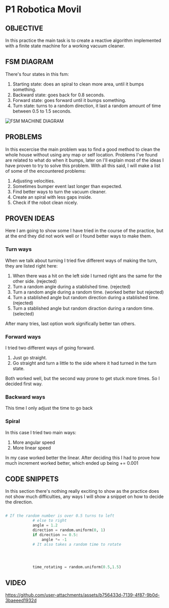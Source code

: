 # P1 Robotica Movil

## OBJECTIVE

In this practice the main task is to create a reactive algorithm implemented with a finite state machine for a working vacuum cleaner.

## FSM DIAGRAM

There's four states in this fsm:
1. Starting state: does an spiral to clean more area, until it bumps something.
2. Backward state: goes back for 0.8 seconds.
3. Forward state: goes forward until it bumps something.
4. Turn state: turns to a random direction, it last a random amount of time between 0.5 to 1.5 seconds.


  ![FSM MACHINE DIAGRAM](https://github.com/user-attachments/assets/2f87d625-794d-4bc2-babe-656a56f946ee)

## PROBLEMS

In this excercise the main problem was to find a good method to clean the whole house without using any map or self location. Problems I've found are related to what do when it bumps, later on I'll explain most of the ideas I have proven to try to solve this problem. With all this said, I will make a list of some of the encountered problems:

1. Adjusting velocities.
2. Sometimes bumper event last longer than expected.
3. Find better ways to turn the vacuum cleaner.
4. Create an spiral with less gaps inside.
5. Check if the robot clean nicely.

## PROVEN IDEAS

Here I am going to show some I have tried in the course of the practice, but at the end they did not work well or I found better ways to make them.

### Turn ways

When we talk about turning I tried five different ways of making the turn, they are listed right here:

1. When there was a hit on the left side I turned right ans the same for the other side. (rejected)
2. Turn a random angle during a stablished time. (rejected)
3. Turn a random angle during a random time. (worked better but rejected)
4. Turn a stablished angle but random direction during a stablished time. (rejected)
5. Turn a stablished angle but random diraction during a random time. (selected)

After many tries, last option work significally better tan others.

### Forward ways

I tried two different ways of going forward.
1. Just go straight.
2. Go straight and turn a little to the side where it had turned in the turn state.

Both worked well, but the second way prone to get stuck more times. So I decided first way.

### Backward ways

This time I only adjust the time to go back

### Spiral 

In this case I tried two main ways:

1. More angular speed
2. More linear speed

In my case worked better the linear. After deciding this I had to prove how much increment worked better, which ended up being += 0.001

## CODE SNIPPETS

In this section there's nothing really exciting to show as the practice does not show much difficulties, any ways I will show a snippet on how to decide the direction.

```python

# If the random number is over 0.5 turns to left
            # else to right
            angle = 1.2
            direction = random.uniform(0, 1)
            if direction >= 0.5:
                angle *= -1
            # It also takes a random time to rotate




            time_rotating = random.uniform(0.5,1.5)

```

## VIDEO




https://github.com/user-attachments/assets/b756433d-7139-4f87-9b0d-3baeeed1932d


